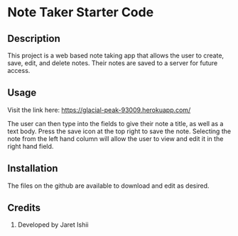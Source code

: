 # Note Taker Starter Code

## Description

This project is a web based note taking app that allows the user to create, save, edit, and delete notes.  Their notes are saved to a server for future access.

## Usage

Visit the link here: https://glacial-peak-93009.herokuapp.com/


The user can then type into the fields to give their note a title, as well as a text body. Press the save icon at the top right to save the note. Selecting the note from the left hand column will allow the user to view and edit it in the right hand field.

## Installation

The files on the github are available to download and edit as desired.

## Credits

1. Developed by Jaret Ishii

